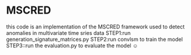 # MSCRED
this code is an implementation of the MSCRED framework used to detect anomalies in multivariate time sries data 
STEP1:run generation_signature_matrices.py
STEP2:run convlsm to train the model
STEP3::run the evaluation.py to evaluate the model
☺ 
